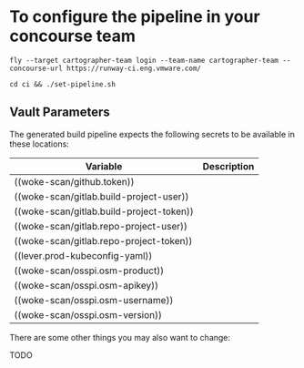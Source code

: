 # To configure the pipeline in your concourse team

```
fly --target cartographer-team login --team-name cartographer-team --concourse-url https://runway-ci.eng.vmware.com/
```

```
cd ci && ./set-pipeline.sh
```

## Vault Parameters

The generated build pipeline expects the following secrets to be available in these locations:

| Variable | Description |
| ------------- |-------------|
| ((woke-scan/github.token)) | |
| ((woke-scan/gitlab.build-project-user)) | |
| ((woke-scan/gitlab.build-project-token)) | |
| ((woke-scan/gitlab.repo-project-user)) | |
| ((woke-scan/gitlab.repo-project-token)) | |
| ((lever.prod-kubeconfig-yaml)) | |
| ((woke-scan/osspi.osm-product)) | |
| ((woke-scan/osspi.osm-apikey)) | |
| ((woke-scan/osspi.osm-username)) | |
| ((woke-scan/osspi.osm-version)) | |

There are some other things you may also want to change:

TODO

